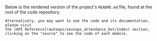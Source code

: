 
Below is the rendered version of the project's `README.md` file, found at the
root of the code repository.

```{note}
Alternatively, you may want to see the code and its documentation, please visit
the [API Reference](autoapi/zeusops_attendance_bot/index) section,
clicking on the "source" to see the code of each module.
```

```{include} ../../README.md
```
